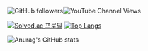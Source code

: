 <img alt="GitHub followers" src="https://img.shields.io/github/followers/sungjujjang"><img alt="YouTube Channel Views" src="https://img.shields.io/youtube/channel/views/UCH9QOF2Czyyq-sTCJy2kf2A">

[![Solved.ac 프로필](http://mazassumnida.wtf/api/generate_badge?boj=victory8701)](https://solved.ac/victory8701)  [![Top Langs](https://github-readme-stats.vercel.app/api/top-langs/?username=sungjujjang&langs_count=8)](https://github.com/sungjujjang/github-readme-stats)

![Anurag's GitHub stats](https://github-readme-stats.vercel.app/api?username=sunfjujjang&show_icons=true&theme=radical)
